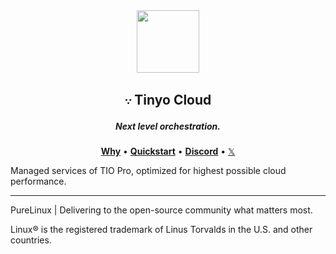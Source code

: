 <div align="center">
  <img width="100" height="100" src="https://avatars.githubusercontent.com/u/190339082">
  <h2>𐬺 Tinyo Cloud</h2>
  <h5>Next level orchestration.</h5>
  <p align="center">
    <a href="https://github.com/pure-linux/tinyo#vision"><b>Why</b></a> •
    <a href="https://github.com/pure-linux/tinyo#quickstart"><b>Quickstart</b></a> •
    <a href="https://discord.gg/ERKBk6ArnQ" target="_blank"><b>Discord</b></a> •
    <a href="https://x.com/PureLinux" target="_blank">𝕏</a>
  </p>
</div>

Managed services of TIO Pro, optimized for highest possible cloud performance.

---

PureLinux | Delivering to the open-source community what matters most.

Linux® is the registered trademark of Linus Torvalds in the U.S. and other countries.